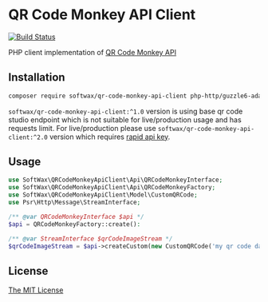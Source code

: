# QR Code Monkey API Client

[![Build Status](https://travis-ci.org/SoftWax/QRCodeMonkeyApiClient.svg?branch=master)](https://travis-ci.org/SoftWax/QRCodeMonkeyApiClient)

PHP client implementation of [QR Code Monkey API](https://www.qrcode-monkey.com)

## Installation

```bash
composer require softwax/qr-code-monkey-api-client php-http/guzzle6-adapter ^1.0
```

`softwax/qr-code-monkey-api-client:^1.0` version is using base qr code studio endpoint which is not suitable for live/production usage and has requests limit.
For live/production please use `softwax/qr-code-monkey-api-client:^2.0` version which requires [rapid api key](https://rapidapi.com).

## Usage

```php
use SoftWax\QRCodeMonkeyApiClient\Api\QRCodeMonkeyInterface;
use SoftWax\QRCodeMonkeyApiClient\Api\QRCodeMonkeyFactory;
use SoftWax\QRCodeMonkeyApiClient\Model\CustomQRCode;
use Psr\Http\Message\StreamInterface;

/** @var QRCodeMonkeyInterface $api */
$api = QRCodeMonkeyFactory::create():

/** @var StreamInterface $qrCodeImageStream */
$qrCodeImageStream = $api->createCustom(new CustomQRCode('my qr code data'));
```

## License

[The MIT License](LICENSE)
